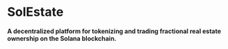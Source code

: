 # SolEstate

**A decentralized platform for tokenizing and trading fractional real estate ownership on the Solana blockchain.**

